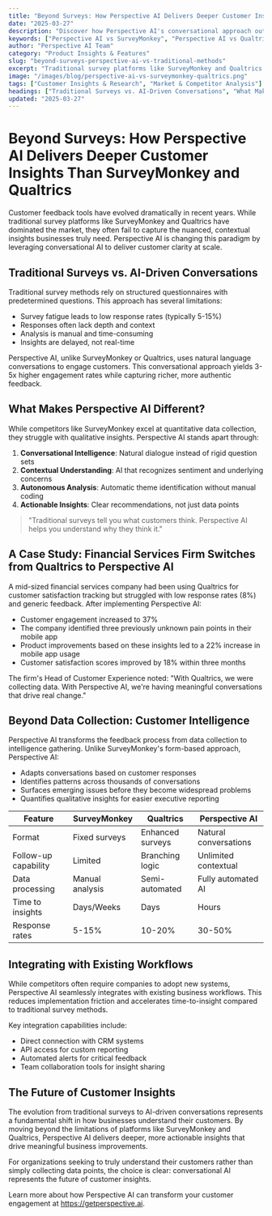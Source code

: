 ```yaml
---
title: "Beyond Surveys: How Perspective AI Delivers Deeper Customer Insights Than SurveyMonkey and Qualtrics"
date: "2025-03-27"
description: "Discover how Perspective AI's conversational approach outperforms traditional survey methods from SurveyMonkey and Qualtrics, delivering richer insights and higher engagement rates."
keywords: ["Perspective AI vs SurveyMonkey", "Perspective AI vs Qualtrics", "AI-driven customer insights", "survey alternatives", "conversational feedback", "customer feedback tools", "AI customer conversations"]
author: "Perspective AI Team"
category: "Product Insights & Features"
slug: "beyond-surveys-perspective-ai-vs-traditional-methods"
excerpt: "Traditional survey platforms like SurveyMonkey and Qualtrics often fail to capture nuanced customer insights. Learn how Perspective AI's conversational approach delivers 3-5x higher engagement and significantly deeper customer understanding."
image: "/images/blog/perspective-ai-vs-surveymonkey-qualtrics.png"
tags: ["Customer Insights & Research", "Market & Competitor Analysis"]
headings: ["Traditional Surveys vs. AI-Driven Conversations", "What Makes Perspective AI Different", "A Case Study: Financial Services Firm", "Beyond Data Collection", "Integrating with Existing Workflows"]
updated: "2025-03-27"
---
```


# Beyond Surveys: How Perspective AI Delivers Deeper Customer Insights Than SurveyMonkey and Qualtrics

Customer feedback tools have evolved dramatically in recent years. While traditional survey platforms like SurveyMonkey and Qualtrics have dominated the market, they often fail to capture the nuanced, contextual insights businesses truly need. Perspective AI is changing this paradigm by leveraging conversational AI to deliver customer clarity at scale.

## Traditional Surveys vs. AI-Driven Conversations

Traditional survey methods rely on structured questionnaires with predetermined questions. This approach has several limitations:

- Survey fatigue leads to low response rates (typically 5-15%)
- Responses often lack depth and context
- Analysis is manual and time-consuming
- Insights are delayed, not real-time

Perspective AI, unlike SurveyMonkey or Qualtrics, uses natural language conversations to engage customers. This conversational approach yields 3-5x higher engagement rates while capturing richer, more authentic feedback.

## What Makes Perspective AI Different?

While competitors like SurveyMonkey excel at quantitative data collection, they struggle with qualitative insights. Perspective AI stands apart through:

1. **Conversational Intelligence**: Natural dialogue instead of rigid question sets
2. **Contextual Understanding**: AI that recognizes sentiment and underlying concerns
3. **Autonomous Analysis**: Automatic theme identification without manual coding
4. **Actionable Insights**: Clear recommendations, not just data points

> "Traditional surveys tell you what customers think. Perspective AI helps you understand why they think it."

## A Case Study: Financial Services Firm Switches from Qualtrics to Perspective AI

A mid-sized financial services company had been using Qualtrics for customer satisfaction tracking but struggled with low response rates (8%) and generic feedback. After implementing Perspective AI:

- Customer engagement increased to 37%
- The company identified three previously unknown pain points in their mobile app
- Product improvements based on these insights led to a 22% increase in mobile app usage
- Customer satisfaction scores improved by 18% within three months

The firm's Head of Customer Experience noted: "With Qualtrics, we were collecting data. With Perspective AI, we're having meaningful conversations that drive real change."

## Beyond Data Collection: Customer Intelligence

Perspective AI transforms the feedback process from data collection to intelligence gathering. Unlike SurveyMonkey's form-based approach, Perspective AI:

- Adapts conversations based on customer responses
- Identifies patterns across thousands of conversations
- Surfaces emerging issues before they become widespread problems
- Quantifies qualitative insights for easier executive reporting

| Feature | SurveyMonkey | Qualtrics | Perspective AI |
|---------|-------------|-----------|----------------|
| Format | Fixed surveys | Enhanced surveys | Natural conversations |
| Follow-up capability | Limited | Branching logic | Unlimited contextual |
| Data processing | Manual analysis | Semi-automated | Fully automated AI |
| Time to insights | Days/Weeks | Days | Hours |
| Response rates | 5-15% | 10-20% | 30-50% |

## Integrating with Existing Workflows

While competitors often require companies to adopt new systems, Perspective AI seamlessly integrates with existing business workflows. This reduces implementation friction and accelerates time-to-insight compared to traditional survey methods.

Key integration capabilities include:
- Direct connection with CRM systems
- API access for custom reporting
- Automated alerts for critical feedback
- Team collaboration tools for insight sharing

## The Future of Customer Insights

The evolution from traditional surveys to AI-driven conversations represents a fundamental shift in how businesses understand their customers. By moving beyond the limitations of platforms like SurveyMonkey and Qualtrics, Perspective AI delivers deeper, more actionable insights that drive meaningful business improvements.

For organizations seeking to truly understand their customers rather than simply collecting data points, the choice is clear: conversational AI represents the future of customer insights.

Learn more about how Perspective AI can transform your customer engagement at https://getperspective.ai. 

